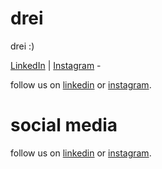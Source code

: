 # drei
drei
:)


<a href="https://linkedin.com/company/drei">LinkedIn</a> | <a href="https://instagram.com/drei.pw">Instagram</a> - <p>follow us on <a href="https://linkedin.com/company/drei" target="_blank">linkedin</a> or <a href="https://instagram.com/drei.pw" target="_blank">instagram</a>.</p>




<html>
  <head>
    <title>drei</title>
  </head>
  <body>
    <h1>social media</h1>
    <p>follow us on <a href="https://linkedin.com/company/drei" target="_blank">linkedin</a> or <a href="https://instagram.com/drei.pw" target="_blank">instagram</a>.</p>
  </body>
</html>
